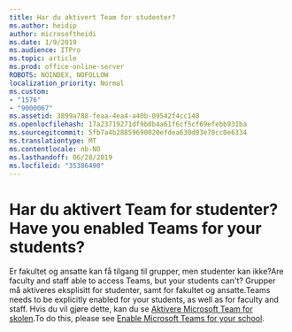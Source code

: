 ```yaml
---
title: Har du aktivert Team for studenter?
ms.author: heidip
author: microsoftheidi
ms.date: 1/9/2019
ms.audience: ITPro
ms.topic: article
ms.prod: office-online-server
ROBOTS: NOINDEX, NOFOLLOW
localization_priority: Normal
ms.custom:
- "1576"
- "9000067"
ms.assetid: 3899a788-feaa-4ea4-a40b-09542f4cc148
ms.openlocfilehash: 17a23719271df9b0b4a61f6cf5cf69efebb931ba
ms.sourcegitcommit: 5fb7a4b28859690020efdea630d03e70cc0e6334
ms.translationtype: MT
ms.contentlocale: nb-NO
ms.lasthandoff: 06/28/2019
ms.locfileid: "35386490"
---
```

# <a name="have-you-enabled-teams-for-your-students"></a><span data-ttu-id="e7002-102">Har du aktivert Team for studenter?</span><span class="sxs-lookup"><span data-stu-id="e7002-102">Have you enabled Teams for your students?</span></span>

<span data-ttu-id="e7002-103">Er fakultet og ansatte kan få tilgang til grupper, men studenter kan ikke?</span><span class="sxs-lookup"><span data-stu-id="e7002-103">Are faculty and staff able to access Teams, but your students can't?</span></span> <span data-ttu-id="e7002-104">Grupper må aktiveres eksplisitt for studenter, samt for fakultet og ansatte.</span><span class="sxs-lookup"><span data-stu-id="e7002-104">Teams needs to be explicitly enabled for your students, as well as for faculty and staff.</span></span> <span data-ttu-id="e7002-105">Hvis du vil gjøre dette, kan du se [Aktivere Microsoft Team for skolen](https://docs.microsoft.com/education/get-started/enable-microsoft-teams).</span><span class="sxs-lookup"><span data-stu-id="e7002-105">To do this, please see [Enable Microsoft Teams for your school](https://docs.microsoft.com/education/get-started/enable-microsoft-teams).</span></span>
  